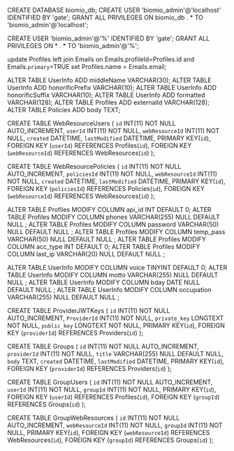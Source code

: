 CREATE DATABASE biomio_db;
CREATE USER 'biomio_admin'@'localhost' IDENTIFIED BY 'gate';
GRANT ALL PRIVILEGES ON biomio_db . * TO 'biomio_admin'@'localhost';

CREATE USER 'biomio_admin'@'%' IDENTIFIED BY 'gate';
GRANT ALL PRIVILEGES ON * . * TO 'biomio_admin'@'%';

update Profiles
left join Emails on Emails.profileId=Profiles.id and Emails.`primary`=TRUE
set Profiles.name = Emails.email;

ALTER TABLE UserInfo ADD middleName VARCHAR(30);
ALTER TABLE UserInfo ADD honorificPrefix VARCHAR(10);
ALTER TABLE UserInfo ADD honorificSuffix VARCHAR(10);
ALTER TABLE UserInfo ADD formatted VARCHAR(128);
ALTER TABLE Profiles ADD externalId VARCHAR(128);
ALTER TABLE Policies ADD body TEXT;


CREATE TABLE WebResourceUsers (
  `id` INT(11) NOT NULL AUTO_INCREMENT,
  `userId` INT(11) NOT NULL,
  `webResourceId` INT(11) NOT NULL,
  `created` DATETIME,
  `lastModified` DATETIME,
  PRIMARY KEY(`id`),
  FOREIGN KEY (`userId`) REFERENCES Profiles(`id`),
  FOREIGN KEY (`webResourceId`) REFERENCES WebResources(`id`)
);

CREATE TABLE WebResourcePolicies (
  `id` INT(11) NOT NULL AUTO_INCREMENT,
  `policiesId` INT(11) NOT NULL,
  `webResourceId` INT(11) NOT NULL,
  `created` DATETIME,
  `lastModified` DATETIME,
  PRIMARY KEY(`id`),
  FOREIGN KEY (`policiesId`) REFERENCES Policies(`id`),
  FOREIGN KEY (`webResourceId`) REFERENCES WebResources(`id`)
);


ALTER TABLE Profiles MODIFY COLUMN api_id INT DEFAULT 0;
ALTER TABLE Profiles MODIFY COLUMN phones VARCHAR(255) NULL DEFAULT NULL ;
ALTER TABLE Profiles MODIFY COLUMN password VARCHAR(50) NULL DEFAULT NULL ;
ALTER TABLE Profiles MODIFY COLUMN temp_pass VARCHAR(50) NULL DEFAULT NULL ;
ALTER TABLE Profiles MODIFY COLUMN acc_type INT DEFAULT 0;
ALTER TABLE Profiles MODIFY COLUMN last_ip VARCHAR(20) NULL DEFAULT NULL ;


ALTER TABLE UserInfo MODIFY COLUMN voice TINYINT DEFAULT 0;
ALTER TABLE UserInfo MODIFY COLUMN motto VARCHAR(255) NULL DEFAULT NULL ;
ALTER TABLE UserInfo MODIFY COLUMN bday DATE NULL DEFAULT NULL ;
ALTER TABLE UserInfo MODIFY COLUMN occupation VARCHAR(255) NULL DEFAULT NULL ;

CREATE TABLE ProviderJWTKeys (
  `id` INT(11) NOT NULL AUTO_INCREMENT,
  `ProviderId` INT(11) NOT NULL,
  `private_key` LONGTEXT NOT NULL,
  `public_key` LONGTEXT NOT NULL,
  PRIMARY KEY(`id`),
  FOREIGN KEY (`providerId`) REFERENCES Providers(`id`)
);

CREATE TABLE Groups (
  `id` INT(11) NOT NULL AUTO_INCREMENT,
  `providerId` INT(11) NOT NULL,
  `title` VARCHAR(255) NULL DEFAULT NULL,
  `body` TEXT,
  `created` DATETIME,
  `lastModified` DATETIME,
  PRIMARY KEY(`id`),
  FOREIGN KEY (`providerId`) REFERENCES Providers(`id`)
);


CREATE TABLE GroupUsers (
  `id` INT(11) NOT NULL AUTO_INCREMENT,
  `userId` INT(11) NOT NULL,
  `groupId` INT(11) NOT NULL,
  PRIMARY KEY(`id`),
  FOREIGN KEY (`userId`) REFERENCES Profiles(`id`),
  FOREIGN KEY (`groupId`) REFERENCES Groups(`id`)
);


CREATE TABLE GroupWebResources (
  `id` INT(11) NOT NULL AUTO_INCREMENT,
  `webResourceId` INT(11) NOT NULL,
  `groupId` INT(11) NOT NULL,
  PRIMARY KEY(`id`),
  FOREIGN KEY (`webResourceId`) REFERENCES WebResources(`id`),
  FOREIGN KEY (`groupId`) REFERENCES Groups(`id`)
);